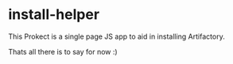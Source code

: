 # install-helper
This Prokect is a single page JS app to aid in installing Artifactory.

Thats all there is to say for now :) 